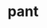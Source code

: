 ---
category: 4-letters
denotation: null
name: pant
reference_link: https://www.etymonline.com/word/pant
root_language: null
root_name: null
title: pant
type: free
word_sums:
- respelling: pant
  sum: 'Pant + '
---